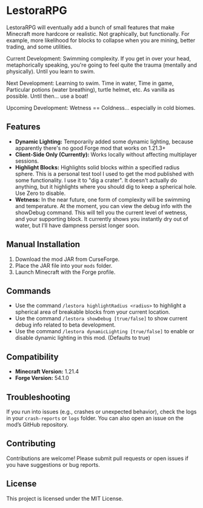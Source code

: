 # LestoraRPG

LestoraRPG will eventually add a bunch of small features that make Minecraft more hardcore or realistic.  Not graphically, but functionally.  For example, more likelihood for blocks to collapse when you are mining, better trading, and some utilities.

Current Development: Swimming complexity.  If you get in over your head, metaphorically speaking, you're going to feel quite the trauma (mentally and physically).  Until you learn to swim.

Next Development: Learning to swim.  Time in water, Time in game, Particular potions (water breathing), turtle helmet, etc.  As vanilla as possible.  Until then... use a boat!

Upcoming Development: Wetness == Coldness... especially in cold biomes.

## Features
- **Dynamic Lighting:** Temporarily added some dynamic lighting, because apparently there's no good Forge mod that works on 1.21.3+
- **Client-Side Only (Currently):** Works locally without affecting multiplayer sessions.
- **Highlight Blocks:** Highlights solid blocks within a specified radius sphere.  This is a personal test tool I used to get the mod published with some functionality.  I use it to "dig a crater".  It doesn't actually do anything, but it highlights where you should dig to keep a spherical hole.  Use Zero to disable.
- **Wetness:** In the near future, one form of complexity will be swimming and temperature.  At the moment, you can view the debug info with the showDebug command.  This will tell you the current level of wetness, and your supporting block.  It currently shows you instantly dry out of water, but I'll have dampness persist longer soon.

## Manual Installation
1. Download the mod JAR from CurseForge.
2. Place the JAR file into your `mods` folder.
3. Launch Minecraft with the Forge profile.

## Commands
- Use the command `/lestora highlightRadius <radius>` to highlight a spherical area of breakable blocks from your current location.
- Use the command `/lestora showDebug [true/false]` to show current debug info related to beta development.
- Use the command `/lestora dynamicLighting [true/false]` to enable or disable dynamic lighting in this mod. (Defaults to true)

## Compatibility
- **Minecraft Version:** 1.21.4
- **Forge Version:** 54.1.0

## Troubleshooting
If you run into issues (e.g., crashes or unexpected behavior), check the logs in your `crash-reports` or `logs` folder. You can also open an issue on the mod’s GitHub repository.

## Contributing
Contributions are welcome! Please submit pull requests or open issues if you have suggestions or bug reports.

## License
This project is licensed under the MIT License.
